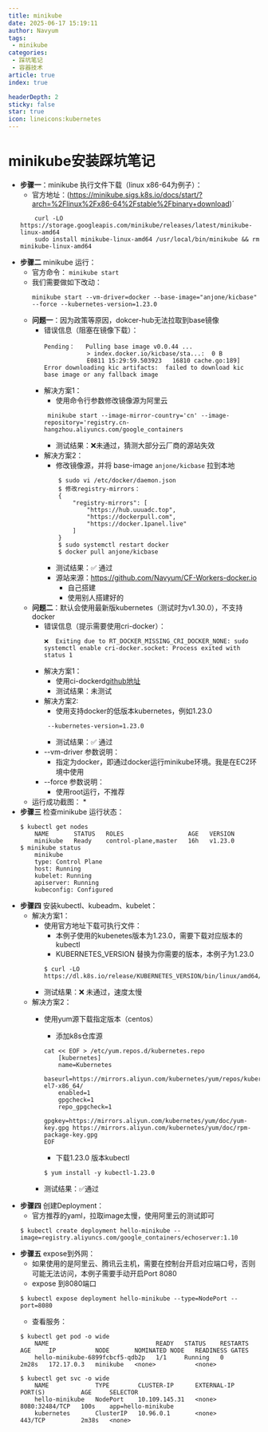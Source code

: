```yaml
---
title: minikube
date: 2025-06-17 15:19:11
author: Navyum
tags: 
 - minikube
categories: 
 - 踩坑笔记
 - 容器技术
article: true
index: true

headerDepth: 2
sticky: false
star: true
icon: lineicons:kubernetes
---
```


# minikube安装踩坑笔记

* **步骤一**：minikube 执行文件下载（linux x86-64为例子）：
    * 官方地址：(https://minikube.sigs.k8s.io/docs/start/?arch=%2Flinux%2Fx86-64%2Fstable%2Fbinary+download)´
    ```
        curl -LO https://storage.googleapis.com/minikube/releases/latest/minikube-linux-amd64
        sudo install minikube-linux-amd64 /usr/local/bin/minikube && rm minikube-linux-amd64
    ```
* **步骤二** minikube 运行：
    * 官方命令： `minikube start`
    * 我们需要做如下改动：
        ```
        minikube start --vm-driver=docker --base-image="anjone/kicbase" --force --kubernetes-version=1.23.0
        ```
    * **问题一**：因为政策等原因，dokcer-hub无法拉取到base镜像
        * 错误信息（阻塞在镜像下载）：
            ```
            Pending：   Pulling base image v0.0.44 ...
                        > index.docker.io/kicbase/sta...:  0 B
                        E0811 15:29:59.503923   16810 cache.go:189] Error downloading kic artifacts:  failed to download kic base image or any fallback image

            ```
        * 解决方案1：
            * 使用命令行参数修改镜像源为阿里云
            ```
             minikube start --image-mirror-country='cn' --image-repository='registry.cn-hangzhou.aliyuncs.com/google_containers
            ``` 
            * 测试结果：❌未通过，猜测大部分云厂商的源站失效
        * 解决方案2：
            * 修改镜像源，并将 base-image `anjone/kicbase` 拉到本地
            ```
                $ sudo vi /etc/docker/daemon.json
                $ 修改registry-mirrors：
                {
                    "registry-mirrors": [
                        "https://hub.uuuadc.top",
                        "https://dockerpull.com",
                        "https://docker.1panel.live"
                    ]
                }
                $ sudo systemctl restart docker
                $ docker pull anjone/kicbase
            ```
            * 测试结果：✅ 通过
            * 源站来源：https://github.com/Navyum/CF-Workers-docker.io
                * 自己搭建
                * 使用别人搭建好的
    * **问题二**：默认会使用最新版kubernetes（测试时为v1.30.0），不支持docker
        * 错误信息（提示需要使用cri-docker）：
            ```
            ❌  Exiting due to RT_DOCKER_MISSING_CRI_DOCKER_NONE: sudo systemctl enable cri-docker.socket: Process exited with status 1
            ```
        * 解决方案1：
            * 使用ci-dockerd[github地址](https://github.com/Mirantis/cri-dockerd/releases)
            * 测试结果：未测试
        * 解决方案2: 
            * 使用支持docker的低版本kubernetes，例如1.23.0
            ```
             --kubernetes-version=1.23.0
            ```
            * 测试结果：✅ 通过
        * --vm-driver 参数说明：
            * 指定为docker，即通过docker运行minikube环境。我是在EC2环境中使用
        * --force 参数说明：
            * 使用root运行，不推荐
    * 运行成功截图：
        * 
* **步骤三** 检查minikube 运行状态：
    ```
    $ kubectl get nodes
        NAME       STATUS   ROLES                  AGE   VERSION
        minikube   Ready    control-plane,master   16h   v1.23.0
    $ minikube status
        minikube
        type: Control Plane
        host: Running
        kubelet: Running
        apiserver: Running
        kubeconfig: Configured
    ```
* **步骤四** 安装kubectl、kubeadm、kubelet：
    * 解决方案1：
        * 使用官方地址下载可执行文件：
            * 本例子使用的kubenetes版本为1.23.0，需要下载对应版本的kubectl
            * KUBERNETES_VERSION 替换为你需要的版本，本例子为1.23.0
            ```
            $ curl -LO https://dl.k8s.io/release/KUBERNETES_VERSION/bin/linux/amd64/kubectl
            ```
        * 测试结果：❌ 未通过，速度太慢
    * 解决方案2：
        * 使用yum源下载指定版本（centos）
            * 添加k8s仓库源
            ```
            cat << EOF > /etc/yum.repos.d/kubernetes.repo 
                [kubernetes]
                name=Kubernetes
                baseurl=https://mirrors.aliyun.com/kubernetes/yum/repos/kubernetes-el7-x86_64/
                enabled=1
                gpgcheck=1
                repo_gpgcheck=1
                gpgkey=https://mirrors.aliyun.com/kubernetes/yum/doc/yum-key.gpg https://mirrors.aliyun.com/kubernetes/yum/doc/rpm-package-key.gpg
            EOF
            ```
            * 下载1.23.0 版本kubectl
            
            ```
            $ yum install -y kubectl-1.23.0
            ```
        * 测试结果：✅通过
* **步骤四** 创建Deployment：
    * 官方推荐的yaml，拉取image太慢，使用阿里云的测试即可
    ```
    $ kubectl create deployment hello-minikube --image=registry.aliyuncs.com/google_containers/echoserver:1.10
    ```
* **步骤五** expose到外网：
    * 如果使用的是阿里云、腾讯云主机，需要在控制台开启对应端口号，否则可能无法访问，本例子需要手动开启Port 8080
    * expose 到8080端口
    ```
    $ kubectl expose deployment hello-minikube --type=NodePort --port=8080
    ```
    * 查看服务：
    ```
    $ kubectl get pod -o wide
        NAME                              READY   STATUS    RESTARTS   AGE     IP           NODE       NOMINATED NODE   READINESS GATES
        hello-minikube-6899fcbcf5-qdb2p   1/1     Running   0          2m28s   172.17.0.3   minikube   <none>           <none>
    
    $ kubectl get svc -o wide
        NAME             TYPE        CLUSTER-IP      EXTERNAL-IP   PORT(S)          AGE     SELECTOR
        hello-minikube   NodePort    10.109.145.31   <none>        8080:32484/TCP   100s    app=hello-minikube
        kubernetes       ClusterIP   10.96.0.1       <none>        443/TCP          2m38s   <none>
    ```


